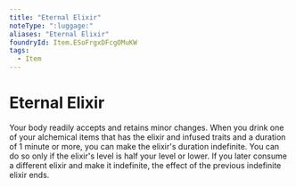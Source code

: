 ```yaml
---
title: "Eternal Elixir"
noteType: ":luggage:"
aliases: "Eternal Elixir"
foundryId: Item.ESoFrgxDFcgOMuKW
tags:
  - Item
---
```


# Eternal Elixir

Your body readily accepts and retains minor changes. When you drink one of your alchemical items that has the elixir and infused traits and a duration of 1 minute or more, you can make the elixir's duration indefinite. You can do so only if the elixir's level is half your level or lower. If you later consume a different elixir and make it indefinite, the effect of the previous indefinite elixir ends.
